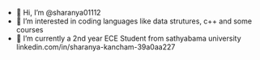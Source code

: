 - 👋 Hi, I’m @sharanya01112
- 👀 I’m interested in coding languages like data strutures, c++ and some courses
- 🌱 I’m currently a 2nd year ECE Student from sathyabama university
 linkedin.com/in/sharanya-kancham-39a0aa227

<!---
sharanya01112/sharanya01112 is a ✨ special ✨ repository because its `README.md` (this file) appears on your GitHub profile.
You can click the Preview link to take a look at your changes.
--->
